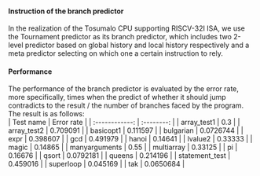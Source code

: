 #### Instruction of the branch predictor
In the realization of the Tosumalo CPU supporting RISCV-32I ISA, we use the 
Tournament predictor as its branch predictor, which includes two 2-level predictor based on global history and local history respectively and a meta 
predictor selecting on which one a certain instruction to rely.

#### Performance 
The performance of the branch predictor is evaluated by the error rate, more specifically, times when the predict of whether it should jump contradicts to the result / the number of branches faced by the program.  
The result is as follows:   
|   Test name    | Error rate |
| :------------: | :--------: |
|  array_test1   |    0.3     |
|  array_test2   |  0.709091  |
|   basicopt1    |  0.111597  |
|   bulgarian    | 0.0726744  |
|      expr      |  0.398607  |
|      gcd       |  0.491979  |
|     hanoi      |  0.14641   |
|    lvalue2     |  0.33333   |
|     magic      |  0.14865   |
| manyarguments  |    0.55    |
|   multiarray   |  0.33125   |
|       pi       |  0.16676   |
|     qsort      | 0.0792181  |
|     queens     |  0.214196  |
| statement_test |  0.459016  |
|   superloop    |  0.045169  |
|      tak       | 0.0650684  |